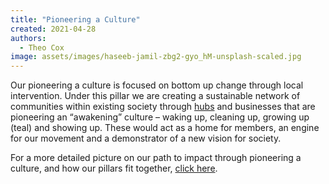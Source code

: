 ```yaml
---
title: "Pioneering a Culture"
created: 2021-04-28
authors: 
  - Theo Cox
image: assets/images/haseeb-jamil-zbg2-gyo_hM-unsplash-scaled.jpg
---
```


Our pioneering a culture is focused on bottom up change through local intervention. Under this pillar we are creating a sustainable network of communities within existing society through [hubs](https://lifeitself.org/hubs/) and businesses that are pioneering an “awakening” culture – waking up, cleaning up, growing up (teal) and showing up. These would act as a home for members, an engine for our movement and a demonstrator of a new vision for society.

For a more detailed picture on our path to impact through pioneering a culture, and how our pillars fit together, [click here](https://tao.lifeitself.org/plans/#how-we-do-it).
